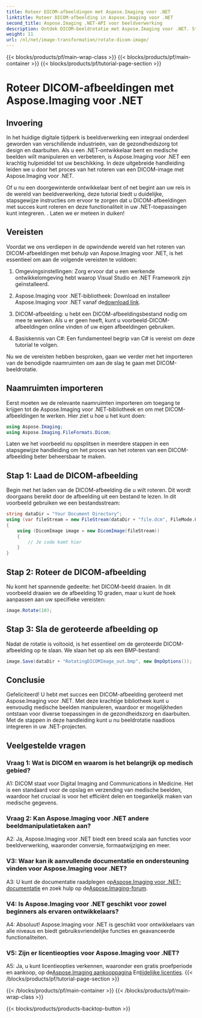 ```yaml
---
title: Roteer DICOM-afbeeldingen met Aspose.Imaging voor .NET
linktitle: Roteer DICOM-afbeelding in Aspose.Imaging voor .NET
second_title: Aspose.Imaging .NET-API voor beeldverwerking
description: Ontdek DICOM-beeldrotatie met Aspose.Imaging voor .NET. Stap-voor-stap handleiding voor het manipuleren van medische beelden.
weight: 11
url: /nl/net/image-transformation/rotate-dicom-image/
---
```


{{< blocks/products/pf/main-wrap-class >}}
{{< blocks/products/pf/main-container >}}
{{< blocks/products/pf/tutorial-page-section >}}

# Roteer DICOM-afbeeldingen met Aspose.Imaging voor .NET

## Invoering

In het huidige digitale tijdperk is beeldverwerking een integraal onderdeel geworden van verschillende industrieën, van de gezondheidszorg tot design en daarbuiten. Als u een .NET-ontwikkelaar bent en medische beelden wilt manipuleren en verbeteren, is Aspose.Imaging voor .NET een krachtig hulpmiddel tot uw beschikking. In deze uitgebreide handleiding leiden we u door het proces van het roteren van een DICOM-image met Aspose.Imaging voor .NET.

Of u nu een doorgewinterde ontwikkelaar bent of net begint aan uw reis in de wereld van beeldverwerking, deze tutorial biedt u duidelijke, stapsgewijze instructies om ervoor te zorgen dat u DICOM-afbeeldingen met succes kunt roteren en deze functionaliteit in uw .NET-toepassingen kunt integreren. . Laten we er meteen in duiken!

## Vereisten

Voordat we ons verdiepen in de opwindende wereld van het roteren van DICOM-afbeeldingen met behulp van Aspose.Imaging voor .NET, is het essentieel om aan de volgende vereisten te voldoen:

1. Omgevingsinstellingen: Zorg ervoor dat u een werkende ontwikkelomgeving hebt waarop Visual Studio en .NET Framework zijn geïnstalleerd.

2. Aspose.Imaging voor .NET-bibliotheek: Download en installeer Aspose.Imaging voor .NET vanaf de[download link](https://releases.aspose.com/imaging/net/).

3. DICOM-afbeelding: u hebt een DICOM-afbeeldingsbestand nodig om mee te werken. Als u er geen heeft, kunt u voorbeeld-DICOM-afbeeldingen online vinden of uw eigen afbeeldingen gebruiken.

4. Basiskennis van C#: Een fundamenteel begrip van C# is vereist om deze tutorial te volgen.

Nu we de vereisten hebben besproken, gaan we verder met het importeren van de benodigde naamruimten om aan de slag te gaan met DICOM-beeldrotatie.

## Naamruimten importeren

Eerst moeten we de relevante naamruimten importeren om toegang te krijgen tot de Aspose.Imaging voor .NET-bibliotheek en om met DICOM-afbeeldingen te werken. Hier ziet u hoe u het kunt doen:

```csharp
using Aspose.Imaging;
using Aspose.Imaging.FileFormats.Dicom;
```

Laten we het voorbeeld nu opsplitsen in meerdere stappen in een stapsgewijze handleiding om het proces van het roteren van een DICOM-afbeelding beter beheersbaar te maken.

## Stap 1: Laad de DICOM-afbeelding

Begin met het laden van de DICOM-afbeelding die u wilt roteren. Dit wordt doorgaans bereikt door de afbeelding uit een bestand te lezen. In dit voorbeeld gebruiken we een bestandsstream:

```csharp
string dataDir = "Your Document Directory";
using (var fileStream = new FileStream(dataDir + "file.dcm", FileMode.Open, FileAccess.Read))
{
    using (DicomImage image = new DicomImage(fileStream))
    {
        // Je code komt hier
    }
}
```

## Stap 2: Roteer de DICOM-afbeelding

Nu komt het spannende gedeelte: het DICOM-beeld draaien. In dit voorbeeld draaien we de afbeelding 10 graden, maar u kunt de hoek aanpassen aan uw specifieke vereisten:

```csharp
image.Rotate(10);
```

## Stap 3: Sla de geroteerde afbeelding op

Nadat de rotatie is voltooid, is het essentieel om de geroteerde DICOM-afbeelding op te slaan. We slaan het op als een BMP-bestand:

```csharp
image.Save(dataDir + "RotatingDICOMImage_out.bmp", new BmpOptions());
```

## Conclusie

Gefeliciteerd! U hebt met succes een DICOM-afbeelding geroteerd met Aspose.Imaging voor .NET. Met deze krachtige bibliotheek kunt u eenvoudig medische beelden manipuleren, waardoor er mogelijkheden ontstaan voor diverse toepassingen in de gezondheidszorg en daarbuiten. Met de stappen in deze handleiding kunt u nu beeldrotatie naadloos integreren in uw .NET-projecten.

## Veelgestelde vragen

### Vraag 1: Wat is DICOM en waarom is het belangrijk op medisch gebied?

A1: DICOM staat voor Digital Imaging and Communications in Medicine. Het is een standaard voor de opslag en verzending van medische beelden, waardoor het cruciaal is voor het efficiënt delen en toegankelijk maken van medische gegevens.

### Vraag 2: Kan Aspose.Imaging voor .NET andere beeldmanipulatietaken aan?

A2: Ja, Aspose.Imaging voor .NET biedt een breed scala aan functies voor beeldverwerking, waaronder conversie, formaatwijziging en meer.

### V3: Waar kan ik aanvullende documentatie en ondersteuning vinden voor Aspose.Imaging voor .NET?

 A3: U kunt de documentatie raadplegen op[Aspose.Imaging voor .NET-documentatie](https://reference.aspose.com/imaging/net/) en zoek hulp op de[Aspose.Imaging-forum](https://forum.aspose.com/).

### V4: Is Aspose.Imaging voor .NET geschikt voor zowel beginners als ervaren ontwikkelaars?

A4: Absoluut! Aspose.Imaging voor .NET is geschikt voor ontwikkelaars van alle niveaus en biedt gebruiksvriendelijke functies en geavanceerde functionaliteiten.

### V5: Zijn er licentieopties voor Aspose.Imaging voor .NET?

 A5: Ja, u kunt licentieopties verkennen, waaronder een gratis proefperiode en aankoop, op de[Aspose.Imaging aankooppagina](https://purchase.aspose.com/buy) En[tijdelijke licenties](https://purchase.aspose.com/temporary-license/).
{{< /blocks/products/pf/tutorial-page-section >}}

{{< /blocks/products/pf/main-container >}}
{{< /blocks/products/pf/main-wrap-class >}}

{{< blocks/products/products-backtop-button >}}
